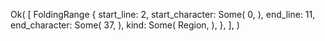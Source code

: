 Ok(
    [
        FoldingRange {
            start_line: 2,
            start_character: Some(
                0,
            ),
            end_line: 11,
            end_character: Some(
                37,
            ),
            kind: Some(
                Region,
            ),
        },
    ],
)